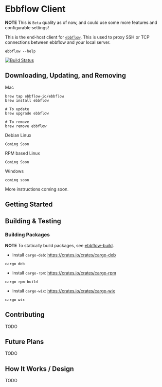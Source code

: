 # Ebbflow Client

**NOTE** This is `Beta` quality as of now, and could use some more features and configurable settings!

This is the end-host client for [`ebbflow`](https://ebbflow.io). This is used to proxy SSH or TCP connections between ebbflow and your local server.

```
ebbflow --help
```

[![Build Status](https://dev.azure.com/ryan0769/ebbflow-test/_apis/build/status/ebbflow-io.ebbflow?branchName=azure-pipelines-testing)](https://dev.azure.com/ryan0769/ebbflow-test/_build/latest?definitionId=1&branchName=azure-pipelines-testing)

## Downloading, Updating, and Removing

Mac
```
brew tap ebbflow-io/ebbflow
brew install ebbflow

# To update
brew upgrade ebbflow

# To remove
brew remove ebbflow
```

Debian Linux
```
Coming Soon
```

RPM based Linux
```
Coming Soon
```

Windows
```
coming soon
```

More instructions coming soon.

## Getting Started

## Building & Testing

### Building Packages

**NOTE** To statically build packages, see [ebbflow-build](https://github.com/ebbflow-io/ebbflow-build).

- Install `cargo-deb`: https://crates.io/crates/cargo-deb
```
cargo deb
```

- Install `cargo-rpm`: https://crates.io/crates/cargo-rpm
```
cargo rpm build
```

- Install `cargo-wix`: https://crates.io/crates/cargo-wix
```
cargo wix
```

## Contributing

TODO

## Future Plans

TODO

## How It Works / Design

TODO

